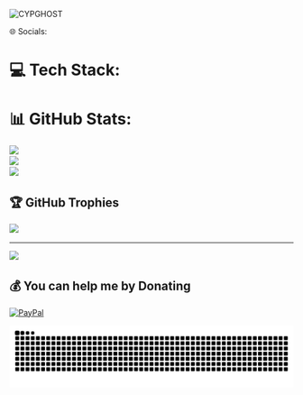 ![CYPGHOST](https://github.com/cypghost/cypghost/blob/main/THAT%20SOFTWARE%20LIFE%20(1).png)

<p align="center> 🤖 
===============================

-----------------------------

## 🌐 Socials:

# 💻 Tech Stack:

# 📊 GitHub Stats:
![](https://github-readme-stats.vercel.app/api?username=cypghost&theme=highcontrast&hide_border=true&include_all_commits=false&count_private=true)<br/>
![](https://github-readme-streak-stats.herokuapp.com/?user=cypghost&theme=highcontrast&hide_border=true)<br/>
![](https://github-readme-stats.vercel.app/api/top-langs/?username=cypghost&theme=highcontrast&hide_border=true&include_all_commits=false&count_private=true&layout=compact)

## 🏆 GitHub Trophies
![](https://github-trophies.vercel.app/?username=cypghost&theme=nord&no-frame=true&no-bg=true&margin-w=4)

---
[![](https://visitcount.itsvg.in/api?id=cypghost&icon=0&color=7)](https://visitcount.itsvg.in)

  ## 💰 You can help me by Donating
  [![PayPal](https://img.shields.io/badge/PayPal-00457C?style=for-the-badge&logo=paypal&logoColor=white)](https://paypal.me/https://paypal.me/mep/) 
  
  <img src="https://github.com/VishwaGauravIn/VishwaGauravIn/raw/output/github-contribution-grid-snake.svg" style="max-width: 100%;">

  <!-- Proudly created with GPRM ( https://gprm.itsvg.in ) -->






